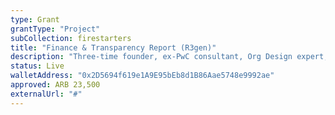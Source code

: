 ```yaml
---
type: Grant
grantType: "Project"
subCollection: firestarters
title: "Finance & Transparency Report (R3gen)"
description: "Three-time founder, ex-PwC consultant, Org Design expert, Web3 enthusiast, active in Arbitrum ecosystem initiatives and DAOs."
status: Live
walletAddress: "0x2D5694f619e1A9E95bEb8d1B86Aae5748e9992ae"
approved: ARB 23,500
externalUrl: "#"
---
```

